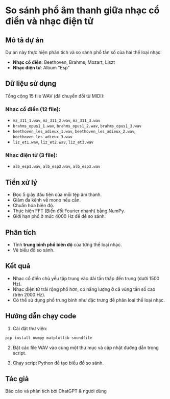 
# So sánh phổ âm thanh giữa nhạc cổ điển và nhạc điện tử

## Mô tả dự án

Dự án này thực hiện phân tích và so sánh phổ tần số của hai thể loại nhạc:
- **Nhạc cổ điển**: Beethoven, Brahms, Mozart, Liszt
- **Nhạc điện tử**: Album "Esp"

## Dữ liệu sử dụng
Tổng cộng 15 file WAV (đã chuyển đổi từ MIDI):

### Nhạc cổ điển (12 file):
- `mz_311_1.wav`, `mz_311_2.wav`, `mz_311_3.wav`
- `brahms_opus1_1.wav`, `brahms_opus1_2.wav`, `brahms_opus1_3.wav`
- `beethoven_les_adieux_1.wav`, `beethoven_les_adieux_2.wav`, `beethoven_les_adieux_3.wav`
- `liz_et1.wav`, `liz_et2.wav`, `liz_et3.wav`

### Nhạc điện tử (3 file):
- `alb_esp1.wav`, `alb_esp2.wav`, `alb_esp3.wav`

## Tiền xử lý

- Đọc 5 giây đầu tiên của mỗi tệp âm thanh.
- Giảm đa kênh về mono nếu cần.
- Chuẩn hóa biên độ.
- Thực hiện FFT (Biến đổi Fourier nhanh) bằng NumPy.
- Giới hạn phổ ở mức 4000 Hz để dễ so sánh.

## Phân tích

- Tính **trung bình phổ biên độ** của từng thể loại nhạc.
- Vẽ biểu đồ so sánh.

## Kết quả

- Nhạc cổ điển chủ yếu tập trung vào dải tần thấp đến trung (dưới 1500 Hz).
- Nhạc điện tử trải rộng phổ hơn, có năng lượng ở cả vùng tần số cao (trên 2000 Hz).
- Có thể sử dụng phổ trung bình như đặc trưng để phân loại thể loại nhạc.

## Hướng dẫn chạy code

1. Cài đặt thư viện:
```bash
pip install numpy matplotlib soundfile
```

2. Đặt các file WAV vào cùng một thư mục và cập nhật đường dẫn trong script.

3. Chạy script Python để tạo biểu đồ so sánh.

## Tác giả

Báo cáo và phân tích bởi ChatGPT & người dùng
